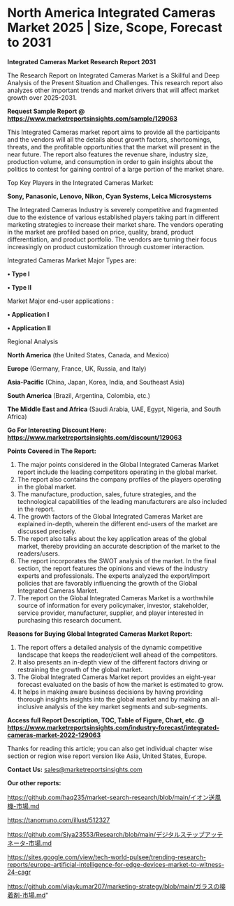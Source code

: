 # North America Integrated Cameras Market 2025 | Size, Scope, Forecast to 2031

<strong>Integrated Cameras Market Research Report 2031</strong>

The Research Report on Integrated Cameras Market is a Skillful and Deep Analysis of the Present Situation and Challenges. This research report also analyzes other important trends and market drivers that will affect market growth over 2025-2031.

<strong>Request Sample Report @ <a href=https://www.marketreportsinsights.com/sample/129063>https://www.marketreportsinsights.com/sample/129063</a></strong>

This Integrated Cameras market report aims to provide all the participants and the vendors will all the details about growth factors, shortcomings, threats, and the profitable opportunities that the market will present in the near future. The report also features the revenue share, industry size, production volume, and consumption in order to gain insights about the politics to contest for gaining control of a large portion of the market share.

Top Key Players in the Integrated Cameras Market:

<strong>Sony, Panasonic, Lenovo, Nikon, Cyan Systems, Leica Microsystems</strong>

The Integrated Cameras Industry is severely competitive and fragmented due to the existence of various established players taking part in different marketing strategies to increase their market share. The vendors operating in the market are profiled based on price, quality, brand, product differentiation, and product portfolio. The vendors are turning their focus increasingly on product customization through customer interaction.

Integrated Cameras Market Major Types are:

<strong>• Type I

• Type II</strong>

Market Major end-user applications :

<strong>• Application I

• Application II</strong>

Regional Analysis

</u><strong><b>North America</b></strong> (the United States, Canada, and Mexico)

<strong><b>Europe </b></strong>(Germany, France, UK, Russia, and Italy)

<strong><b>Asia-Pacific</b></strong> (China, Japan, Korea, India, and Southeast Asia)

<strong><b>South America</b></strong> (Brazil, Argentina, Colombia, etc.)

<strong><b>The Middle East and Africa</b></strong> (Saudi Arabia, UAE, Egypt, Nigeria, and South Africa)

<strong>Go For Interesting Discount Here: <a href=https://www.marketreportsinsights.com/discount/129063>https://www.marketreportsinsights.com/discount/129063</a></strong>

<strong>Points Covered in The Report:</strong>
<ol>
  <li>The major points considered in the Global Integrated Cameras Market report include the leading competitors operating in the global market.</li>
  <li>The report also contains the company profiles of the players operating in the global market.</li>
  <li>The manufacture, production, sales, future strategies, and the technological capabilities of the leading manufacturers are also included in the report.</li>
  <li>The growth factors of the Global Integrated Cameras Market are explained in-depth, wherein the different end-users of the market are discussed precisely.</li>
  <li>The report also talks about the key application areas of the global market, thereby providing an accurate description of the market to the readers/users.</li>
  <li>The report incorporates the SWOT analysis of the market. In the final section, the report features the opinions and views of the industry experts and professionals. The experts analyzed the export/import policies that are favorably influencing the growth of the Global Integrated Cameras Market.</li>
  <li>The report on the Global Integrated Cameras Market is a worthwhile source of information for every policymaker, investor, stakeholder, service provider, manufacturer, supplier, and player interested in purchasing this research document.</li>
</ol>
<strong>Reasons for Buying Global Integrated Cameras Market Report:</strong>

<ol>
  <li>The report offers a detailed analysis of the dynamic competitive landscape that keeps the reader/client well ahead of the competitors.</li>
  <li>It also presents an in-depth view of the different factors driving or restraining the growth of the global market.</li>
  <li>The Global Integrated Cameras Market report provides an eight-year forecast evaluated on the basis of how the market is estimated to grow.</li>
  <li>It helps in making aware business decisions by having providing thorough insights insights into the global market and by making an all-inclusive analysis of the key market segments and sub-segments.</li>
</ol>
<strong>Access full Report Description, TOC, Table of Figure, Chart, etc. @ <a href=https://www.marketreportsinsights.com/industry-forecast/integrated-cameras-market-2022-129063>https://www.marketreportsinsights.com/industry-forecast/integrated-cameras-market-2022-129063</a></strong>


Thanks for reading this article; you can also get individual chapter wise section or region wise report version like Asia, United States, Europe.

<strong>Contact Us:</strong>
sales@marketreportsinsights.com

<strong>Our other reports:</strong>

<a href=https://github.com/haq235/market-search-research/blob/main/イオン送風機-市場.md>https://github.com/haq235/market-search-research/blob/main/イオン送風機-市場.md</a>

<a href=https://tanomuno.com/illust/512327>https://tanomuno.com/illust/512327</a>

<a href=https://github.com/Siya23553/Research/blob/main/デジタルステップアッテネータ-市場.md>https://github.com/Siya23553/Research/blob/main/デジタルステップアッテネータ-市場.md</a>

<a href=https://sites.google.com/view/tech-world-pulsee/trending-research-reports/europe-artificial-intelligence-for-edge-devices-market-to-witness-24-cagr>https://sites.google.com/view/tech-world-pulsee/trending-research-reports/europe-artificial-intelligence-for-edge-devices-market-to-witness-24-cagr</a>

<a href=https://github.com/vijaykumar207/marketing-strategy/blob/main/ガラスの接着剤-市場.md>https://github.com/vijaykumar207/marketing-strategy/blob/main/ガラスの接着剤-市場.md</a>"
